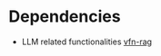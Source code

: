 # Dependencies
- LLM related functionalities [vfn-rag](https://github.com/Deltares-research/vfn-rag)
